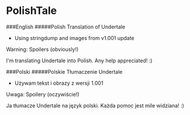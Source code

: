 # PolishTale
###English
#####Polish Translation of Undertale
 - Using stringdump and images from v1.001 update

Warning: Spoilers (obviously!)

I'm translating Undertale into Polish. Any help appreciated! :)

###Polski
#####Polskie Tłumaczenie Undertale
- Używam tekst i obrazy z wersji 1.001

Uwaga: Spoilery (oczywiście!)

Ja tłumacze Undertale na język polski. Każda pomoc jest mile widziana! :)
